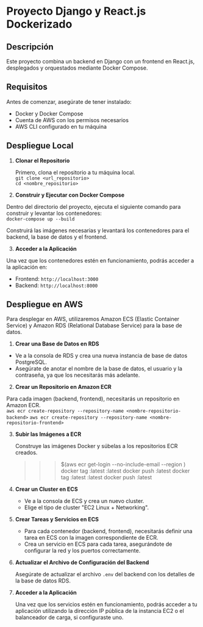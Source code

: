 # Proyecto Django y React.js Dockerizado

## Descripción

Este proyecto combina un backend en Django con un frontend en React.js, desplegados y orquestados mediante Docker Compose.

## Requisitos
Antes de comenzar, asegúrate de tener instalado:

- Docker y Docker Compose
- Cuenta de AWS con los permisos necesarios
- AWS CLI configurado en tu máquina

## Despliegue Local

1. **Clonar el Repositorio**

   Primero, clona el repositorio a tu máquina local.  
   `git clone <url_repositorio>`  
   `cd <nombre_repositorio>`  


2. **Construir y Ejecutar con Docker Compose**

Dentro del directorio del proyecto, ejecuta el siguiente comando para construir y levantar los contenedores:  
    `docker-compose up --build`  

Construirá las imágenes necesarias y levantará los contenedores para el backend, la base de datos y el frontend.

3. **Acceder a la Aplicación**

Una vez que los contenedores estén en funcionamiento, podrás acceder a la aplicación en:

- Frontend: `http://localhost:3000`
- Backend: `http://localhost:8000`

## Despliegue en AWS

Para desplegar en AWS, utilizaremos Amazon ECS (Elastic Container Service) y Amazon RDS (Relational Database Service) para la base de datos.

1. **Crear una Base de Datos en RDS**

- Ve a la consola de RDS y crea una nueva instancia de base de datos PostgreSQL.
- Asegúrate de anotar el nombre de la base de datos, el usuario y la contraseña, ya que los necesitarás más adelante.

2. **Crear un Repositorio en Amazon ECR**

Para cada imagen (backend, frontend), necesitarás un repositorio en Amazon ECR.  
    `aws ecr create-repository --repository-name <nombre-repositorio-backend>`
    `aws ecr create-repository --repository-name <nombre-repositorio-frontend>`

3. **Subir las Imágenes a ECR**

   Construye las imágenes Docker y súbelas a los repositorios ECR creados.

   >>> $(aws ecr get-login --no-include-email --region <tu-region>)
   >>> docker tag <imagen-backend>:latest <url-repositorio-ecr-backend>:latest
   >>> docker push <url-repositorio-ecr-backend>:latest
   >>> docker tag <imagen-frontend>:latest <url-repositorio-ecr-frontend>:latest
   >>> docker push <url-repositorio-ecr-frontend>:latest

4. **Crear un Cluster en ECS**

   - Ve a la consola de ECS y crea un nuevo cluster.
   - Elige el tipo de cluster "EC2 Linux + Networking".

5. **Crear Tareas y Servicios en ECS**

   - Para cada contenedor (backend, frontend), necesitarás definir una tarea en ECS con la imagen correspondiente de ECR.
   - Crea un servicio en ECS para cada tarea, asegurándote de configurar la red y los puertos correctamente.

6. **Actualizar el Archivo de Configuración del Backend**

   Asegúrate de actualizar el archivo `.env` del backend con los detalles de la base de datos RDS.

7. **Acceder a la Aplicación**

   Una vez que los servicios estén en funcionamiento, podrás acceder a tu aplicación utilizando la dirección IP pública de la instancia EC2 o el balanceador de carga, si configuraste uno.








